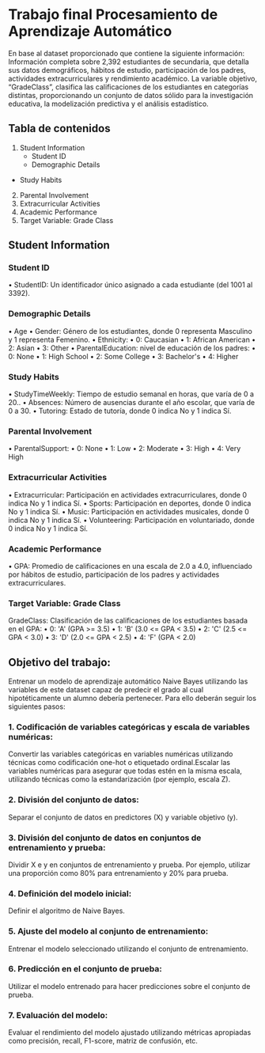 # Trabajo final Procesamiento de Aprendizaje Automático
En base al dataset proporcionado que contiene la siguiente información:
Información completa sobre 2,392 estudiantes de secundaria, que detalla sus datos demográficos, hábitos de estudio, participación de los padres, actividades extracurriculares y rendimiento académico. La variable objetivo, “GradeClass”, clasifica las calificaciones de los estudiantes en categorías distintas, proporcionando un conjunto de datos sólido para la investigación educativa, la modelización predictiva y el análisis estadístico.
## Tabla de contenidos
1. Student Information
   * Student ID
   * Demographic Details
  * Study Habits
2. Parental Involvement
3. Extracurricular Activities
4. Academic Performance
5. Target Variable: Grade Class
## Student Information
### Student ID
• StudentID: Un identificador único asignado a cada estudiante (del 1001 al 3392).
### Demographic Details
• Age
• Gender: Género de los estudiantes, donde 0 representa Masculino y 1 representa Femenino.
• Ethnicity: 
 • 0: Caucasian
 • 1: African American
 • 2: Asian
 • 3: Other
• ParentalEducation: nivel de educación de los padres:
 • 0: None
 • 1: High School
 • 2: Some College
 • 3: Bachelor's
 • 4: Higher
### Study Habits
 • StudyTimeWeekly: Tiempo de estudio semanal en horas, que varía de 0 a 20..
 • Absences: Número de ausencias durante el año escolar, que varía de 0 a 30.
 • Tutoring: Estado de tutoría, donde 0 indica No y 1 indica Sí.
### Parental Involvement
 • ParentalSupport:
 • 0: None 
 • 1: Low
 • 2: Moderate
 • 3: High
 • 4: Very High
### Extracurricular Activities
 • Extracurricular: Participación en actividades extracurriculares, donde 0 indica No y 1 indica Sí.
 • Sports: Participación en deportes, donde 0 indica No y 1 indica Sí.
 • Music: Participación en actividades musicales, donde 0 indica No y 1 indica Sí.
 • Volunteering: Participación en voluntariado, donde 0 indica No y 1 indica Sí.
### Academic Performance
 • GPA: Promedio de calificaciones en una escala de 2.0 a 4.0, influenciado por hábitos de estudio, participación de los padres y actividades extracurriculares.
### Target Variable: Grade Class
GradeClass: Clasificación de las calificaciones de los estudiantes basada en el GPA:
 • 0: 'A' (GPA >= 3.5)
 • 1: 'B' (3.0 <= GPA < 3.5)
 • 2: 'C' (2.5 <= GPA < 3.0)
 • 3: 'D' (2.0 <= GPA < 2.5)
 • 4: 'F' (GPA < 2.0)
## Objetivo del trabajo:
Entrenar un modelo de aprendizaje automático Naive Bayes utilizando las variables de este dataset capaz de predecir el grado al cual hipotéticamente un alumno debería pertenecer.
Para ello deberán seguir los siguientes pasos:
### 1. Codificación de variables categóricas y escala de variables numéricas:
Convertir las variables categóricas en variables numéricas utilizando técnicas como codificación one-hot o etiquetado ordinal.Escalar las variables numéricas para asegurar que todas estén en la misma escala, utilizando técnicas como la estandarización (por ejemplo, escala Z).
### 2. División del conjunto de datos:
Separar el conjunto de datos en predictores (X) y variable objetivo (y).
### 3. División del conjunto de datos en conjuntos de entrenamiento y prueba:
Dividir X e y en conjuntos de entrenamiento y prueba. Por ejemplo, utilizar una proporción como 80% para entrenamiento y 20% para prueba.
### 4. Definición del modelo inicial:
Definir el algoritmo de Naive Bayes.
### 5. Ajuste del modelo al conjunto de entrenamiento:
Entrenar el modelo seleccionado utilizando el conjunto de entrenamiento.
### 6. Predicción en el conjunto de prueba:
Utilizar el modelo entrenado para hacer predicciones sobre el conjunto de prueba.
### 7. Evaluación del modelo:
Evaluar el rendimiento del modelo ajustado utilizando métricas apropiadas como precisión, recall, F1-score, matriz de confusión, etc.
